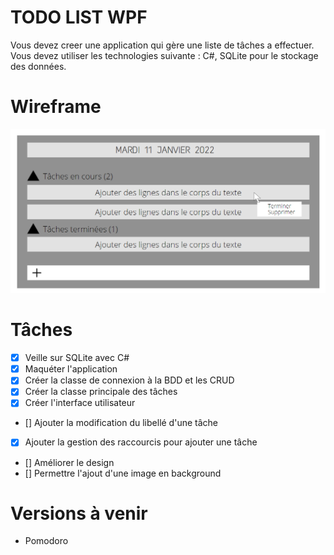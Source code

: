 # TODO LIST WPF

Vous devez creer une application qui gère une liste de tâches a effectuer. Vous devez utiliser les technologies suivante : C#, SQLite pour le stockage des données.

# Wireframe

![sparkles](wireframe/wireframe_todolist.png)

# Tâches

- [x] Veille sur SQLite avec C#
- [x] Maquéter l'application
- [x] Créer la classe de connexion à la BDD et les CRUD
- [x] Créer la classe principale des tâches
- [x] Créer l'interface utilisateur
- [] Ajouter la modification du libellé d'une tâche
- [x] Ajouter la gestion des raccourcis pour ajouter une tâche
- [] Améliorer le design
- [] Permettre l'ajout d'une image en background

# Versions à venir

- Pomodoro

